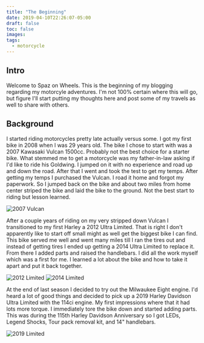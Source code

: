 ```yaml
---
title: "The Beginning"
date: 2019-04-10T22:26:07-05:00
draft: false 
toc: false
images:
tags: 
  - motorcycle
---
```


## Intro

Welcome to Spaz on Wheels. This is the beginning of my blogging regarding my motorcyle adventures. I'm not 100% certain where this will go, but figure I'll start putting my thoughts here and post some of my travels as well to share with others. 

## Background

I started riding motorcycles pretty late actually versus some. I got my first bike in 2008 when I was 29 years old. The bike I chose to start with was a 2007 Kawasaki Vulcan 1500cc. Probably not the best choice for a starter bike. What stemmed me to get a motorcycle was my father-in-law asking if I'd like to ride his Goldwing. I jumped on it with no experience and road up and down the road. After that I went and took the test to get my temps. After getting my temps I purchased the Vulcan. I road it home and forgot my paperwork. So I jumped back on the bike and about two miles from home center striped the bike and laid the bike to the ground. Not the best start to riding but lesson learned.

![2007 Vulcan](/motorcycles/2007vulcan.jpg "2007 Kawasaki Vulcan")

After a couple years of riding on my very stripped down Vulcan I transitioned to my first Harley a 2012 Ultra Limited. That is right I don't apparently like to start off small might as well get the biggest bike I can find. This bike served me well and went many miles till I ran the tires out and instead of getting tires I ended up getting a 2014 Ultra Limited to replace it. From there I added parts and raised the handlebars. I did all the work myself which was a first for me. I learned a lot about the bike and how to take it apart and put it back together.

![2012 Limited](/motorcycles/2012ultralimited.jpg "2012 Harley Ultra Limited")
![2014 Limited](/motorcycles/2014ultralimited.jpg "2014 Harley Ultra Limited")

At the end of last season I decided to try out the Milwaukee Eight engine. I'd heard a lot of good things and decided to pick up a 2019 Harley Davidson Ultra Limited with the 114ci engine. My first impressions where that it had lots more torque. I immediately tore the bike down and started adding parts. This was during the 115th Harley Davidson Anniversary so I got LEDs, Legend Shocks, Tour pack removal kit, and 14" handlebars.

![2019 Limited](/motorcycles/2019ultralimited.jpg "2019 Harley Ultra Limited")
